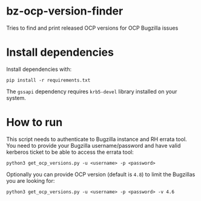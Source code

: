 # bz-ocp-version-finder
Tries to find and print released OCP versions for OCP Bugzilla issues

# Install dependencies
Install dependencies with:

`pip install -r requirements.txt`

The `gssapi` dependency requires `krb5-devel` library installed on your system.

# How to run
This script needs to authenticate to Bugzilla instance and RH errata tool. You need to provide your Bugzilla username/password 
and have valid kerberos ticket to be able to access the errata tool:

`python3 get_ocp_versions.py -u <username> -p <password>`

Optionally you can provide OCP version (default is `4.8`) to limit the Bugzillas you are looking for:

`python3 get_ocp_versions.py -u <username> -p <password> -v 4.6`